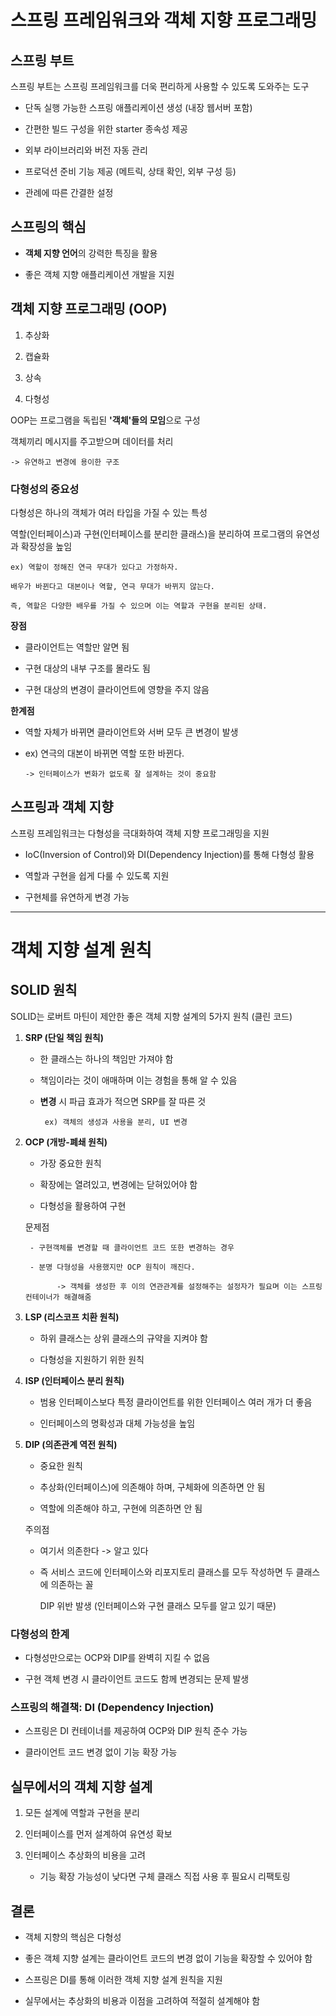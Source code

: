 # 스프링 프레임워크와 객체 지향 프로그래밍

## 스프링 부트

스프링 부트는 스프링 프레임워크를 더욱 편리하게 사용할 수 있도록 도와주는 도구

- 단독 실행 가능한 스프링 애플리케이션 생성 (내장 웹서버 포함)

- 간편한 빌드 구성을 위한 starter 종속성 제공

- 외부 라이브러리와 버전 자동 관리

- 프로덕션 준비 기능 제공 (메트릭, 상태 확인, 외부 구성 등)

- 관례에 따른 간결한 설정

## 스프링의 핵심

- **객체 지향 언어**의 강력한 특징을 활용

- 좋은 객체 지향 애플리케이션 개발을 지원

## 객체 지향 프로그래밍 (OOP)

1. 추상화

2. 캡슐화

3. 상속

4. 다형성

OOP는 프로그램을 독립된 **'객체'들의 모임**으로 구성

객체끼리 메시지를 주고받으며 데이터를 처리

    -> 유연하고 변경에 용이한 구조

### 다형성의 중요성

다형성은 하나의 객체가 여러 타입을 가질 수 있는 특성

역할(인터페이스)과 구현(인터페이스를 분리한 클래스)을 분리하여 프로그램의 유연성과 확장성을 높임

    ex) 역할이 정해진 연극 무대가 있다고 가정하자.

    배우가 바뀐다고 대본이나 역할, 연극 무대가 바뀌지 않는다.

    즉, 역할은 다양한 배우를 가질 수 있으며 이는 역할과 구현을 분리된 상태. 

**장점**

- 클라이언트는 역할만 알면 됨

- 구현 대상의 내부 구조를 몰라도 됨

- 구현 대상의 변경이 클라이언트에 영향을 주지 않음

**한계점**

- 역할 자체가 바뀌면 클라이언트와 서버 모두 큰 변경이 발생

- ex) 연극의 대본이 바뀌면 역할 또한 바뀐다.

      -> 인터페이스가 변화가 없도록 잘 설계하는 것이 중요함 

## 스프링과 객체 지향

스프링 프레임워크는 다형성을 극대화하여 객체 지향 프로그래밍을 지원

- IoC(Inversion of Control)와 DI(Dependency Injection)를 통해 다형성 활용

- 역할과 구현을 쉽게 다룰 수 있도록 지원

- 구현체를 유연하게 변경 가능

-----

# 객체 지향 설계 원칙

## SOLID 원칙

SOLID는 로버트 마틴이 제안한 좋은 객체 지향 설계의 5가지 원칙 (클린 코드)

1. **SRP (단일 책임 원칙)**

     - 한 클래스는 하나의 책임만 가져야 함
    
     - 책임이라는 것이 애매하며 이는 경험을 통해 알 수 있음
  
     - **변경** 시 파급 효과가 적으면 SRP를 잘 따른 것
  
            ex) 객체의 생성과 사용을 분리, UI 변경
     

2. **OCP (개방-폐쇄 원칙)**

     - 가장 중요한 원칙
  
     - 확장에는 열려있고, 변경에는 닫혀있어야 함
  
     - 다형성을 활용하여 구현
    
      문제점
    
        - 구현객체를 변경할 때 클라이언트 코드 또한 변경하는 경우
    
        - 분명 다형성을 사용했지만 OCP 원칙이 깨진다.
    
              -> 객체를 생성한 후 이의 연관관계를 설정해주는 설정자가 필요며 이는 스프링 컨테이너가 해결해줌
        

3. **LSP (리스코프 치환 원칙)**

    - 하위 클래스는 상위 클래스의 규약을 지켜야 함
  
    - 다형성을 지원하기 위한 원칙



4. **ISP (인터페이스 분리 원칙)**

    - 범용 인터페이스보다 특정 클라이언트를 위한 인터페이스 여러 개가 더 좋음
  
    - 인터페이스의 명확성과 대체 가능성을 높임



5. **DIP (의존관계 역전 원칙)**

    - 중요한 원칙
   
    - 추상화(인터페이스)에 의존해야 하며, 구체화에 의존하면 안 됨
  
    - 역할에 의존해야 하고, 구현에 의존하면 안 됨
  
    주의점
  
      - 여기서 의존한다 -> 알고 있다
  
      - 즉 서비스 코드에 인터페이스와 리포지토리 클래스를 모두 작성하면 두 클래스에 의존하는 꼴
  
        DIP 위반 발생 (인터페이스와 구현 클래스 모두를 알고 있기 때문)


### 다형성의 한계

- 다형성만으로는 OCP와 DIP를 완벽히 지킬 수 없음

- 구현 객체 변경 시 클라이언트 코드도 함께 변경되는 문제 발생


### 스프링의 해결책: DI (Dependency Injection)

- 스프링은 DI 컨테이너를 제공하여 OCP와 DIP 원칙 준수 가능

- 클라이언트 코드 변경 없이 기능 확장 가능


## 실무에서의 객체 지향 설계

1. 모든 설계에 역할과 구현을 분리

2. 인터페이스를 먼저 설계하여 유연성 확보

3. 인터페이스 추상화의 비용을 고려

   - 기능 확장 가능성이 낮다면 구체 클래스 직접 사용 후 필요시 리팩토링


## 결론

- 객체 지향의 핵심은 다형성

- 좋은 객체 지향 설계는 클라이언트 코드의 변경 없이 기능을 확장할 수 있어야 함

- 스프링은 DI를 통해 이러한 객체 지향 설계 원칙을 지원

- 실무에서는 추상화의 비용과 이점을 고려하여 적절히 설계해야 함
